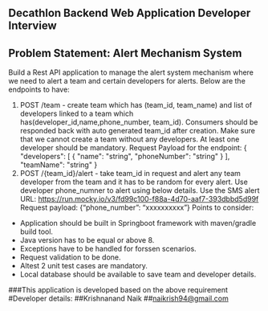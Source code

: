 ## Decathlon Backend Web Application Developer Interview
## Problem Statement: Alert Mechanism System
Build a Rest API application to manage the alert system mechanism where we need to alert a
team and certain developers for alerts. Below are the endpoints to have:
1. POST /team - create team which has (team_id, team_name) and list of developers
   linked to a team which has(developer_id,name,phone_number, team_id).
   Consumers should be responded back with auto generated team_id after creation.
   Make sure that we cannot create a team without any developers. At least one developer
   should be mandatory.
   Request Payload for the endpoint:
   {
   "developers": [
   {
   "name": "string",
   "phoneNumber": "string"
   }
   ],
   "teamName": "string"
   }
2. POST /{team_id}/alert - take team_id in request and alert any team developer from the
   team and it has to be random for every alert. Use developer phone_numner to alert
   using below details.
   Use the SMS alert URL: https://run.mocky.io/v3/fd99c100-f88a-4d70-aaf7-393dbbd5d99f
   Request payload: {“phone_number”: “xxxxxxxxxx”}
   Points to consider:
- Application should be built in Springboot framework with maven/gradle build tool.
- Java version has to be equal or above 8.
- Exceptions have to be handled for forssen scenarios.
- Request validation to be done.
- Altest 2 unit test cases are mandatory.
- Local database should be available to save team and developer details.

###This application is developed based on the above requirement
#Developer details:
##Krishnanand Naik
##naikrish94@gmail.com
